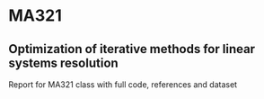 # MA321
## Optimization of iterative methods for linear systems resolution

Report for MA321 class with full code, references and dataset
